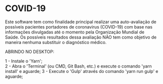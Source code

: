 # COVID-19

Este software tem como finalidade principal realizar uma auto-avaliação de possíveis pacientes portadores de coronavirus (COVID-19) com base nas informações divulgadas até o momento pela Organização Mundial de Saúde. Os possíveis resultados dessa avaliação NÃO tem como objetivo de maneira nenhuma substituir o diagnóstico médico.

ABRINDO NO DESKTOP:

1 - Instale o 'Yarn';<br>
2 - Abra o 'Terminal' (ou CMD, Git Bash, etc.) e execute o comando 'yarn install' e aguarde;
3 - Execute o 'Gulp' através do comando 'yarn run gulp' e aguarde;
